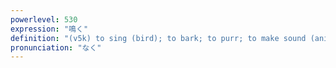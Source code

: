 ```yaml
---
powerlevel: 530
expression: "鳴く"
definition: "(v5k) to sing (bird); to bark; to purr; to make sound (animal); (P)"
pronunciation: "なく"
---
```

